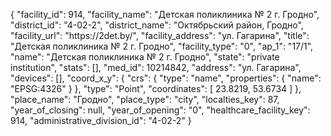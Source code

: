 {
    "facility_id": 914,
    "facility_name": "Детская поликлиника № 2 г. Гродно",
    "district_id": "4-02-2",
    "district_name": "Октябрьский район, Гродно",
    "facility_url": "https:\/\/2det.by\/",
    "facility_address": "ул. Гагарина",
    "title": "Детская поликлиника № 2 г. Гродно",
    "facility_type": "0",
    "ap_1": "17\/1",
    "name": "Детская поликлиника № 2 г. Гродно",
    "state": "private institution",
    "stats": [],
    "med_id": 10214842,
    "address": "ул. Гагарина",
    "devices": [],
    "coord_x_y": {
        "crs": {
            "type": "name",
            "properties": {
                "name": "EPSG:4326"
            }
        },
        "type": "Point",
        "coordinates": [
            23.8219,
            53.6734
        ]
    },
    "place_name": "Гродно",
    "place_type": "city",
    "localties_key": 87,
    "year_of_closing": null,
    "year_of_opening": "0",
    "healthcare_facility_key": 914,
    "administrative_division_id": "4-02-2"
}